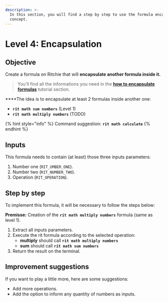 ```yaml
---
description: >-
  In this section, you will find a step by step to use the formula encapsulation
  concept.
---
```


# Level 4: Encapsulation

## Objective

Create a formula on Ritchie that will **encapsulate another formula inside it.**

> You'll find all the informations you need in the [**how to encapsulate formulas**](../tutorials/formulas/encapsulate-formulas.md) tutorial section.

  
****The idea is to encapsulate at least 2 formulas inside another one: 

* **`rit math sum numbers`** \(Level 1\)
* **`rit math multiply numbers`** \(TODO\)

{% hint style="info" %}
Command suggestion: **`rit math calculate`**
{% endhint %}

## Inputs

This formula needs to contain \(at least\) those three inputs parameters:

1. Number one \(`RIT_UMBER_ONE`\). 
2. Number two \(`RIT_NUMBER_TWO`\). 
3. Operation \(`RIT_OPERATION`\).

## Step by step

To implement this formula, it will be necessary to follow the steps below:

**Premisse:** Creation of the **`rit math multiply numbers`** formula \(same as level 1\).

1. Extract all inputs parameters. 
2. Execute the rit formula according to the selected operation:
   * **multiply** should call **`rit math multiply numbers`**
   * **sum** should call **`rit math sum numbers`**
3. Return the result on the terminal.

## Improvement suggestions

 If you want to play a little more, here are some suggestions:

* Add more operations. 
* Add the option to inform any quantity of numbers as inputs.

